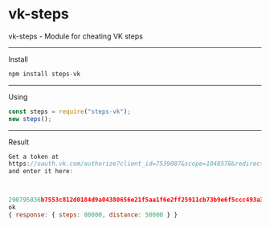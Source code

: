 # vk-steps
vk-steps - Module for cheating VK steps
***
Install
```js
npm install steps-vk
```
---
Using
```js
const steps = require("steps-vk");
new steps();
```
---
Result
```js
Get a token at
https://oauth.vk.com/authorize?client_id=7539087&scope=1048578&redirect_uri=https://oauth.vk.com/blank.html&display=page&response_type=token&revoke=1
and enter it here:



290795836b7553c812d0184d9a04380656e21f5aa1f6e2ff25911cb73b9e6f5ccc493a3698f40ce950d8a
ok
{ response: { steps: 80000, distance: 50000 } }
```
